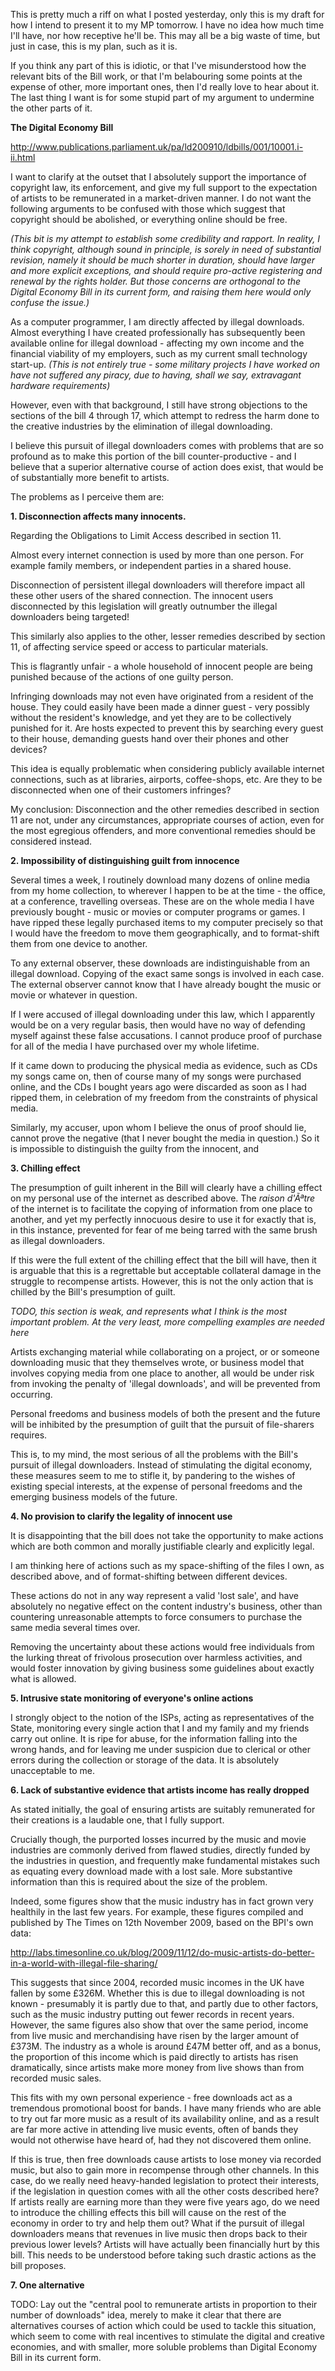 <!--
.. title: My objections to the Digital Economy Bill
.. slug: my-objections-to-the-digital-economy-bill
.. date: 2009-12-04 00:32:58-06:00
.. tags: Geek,IMHO
.. category: Geek
.. link: 
.. description: 
.. type: text
-->


This is pretty much a riff on what I posted yesterday, only this is my
draft for how I intend to present it to my MP tomorrow. I have no idea
how much time I'll have, nor how receptive he'll be. This may all be a
big waste of time, but just in case, this is my plan, such as it is.

If you think any part of this is idiotic, or that I've misunderstood how
the relevant bits of the Bill work, or that I'm belabouring some points
at the expense of other, more important ones, then I'd really love to
hear about it. The last thing I want is for some stupid part of my
argument to undermine the other parts of it.

**The Digital Economy Bill**

<http://www.publications.parliament.uk/pa/ld200910/ldbills/001/10001.i-ii.html>

I want to clarify at the outset that I absolutely support the importance
of copyright law, its enforcement, and give my full support to the
expectation of artists to be remunerated in a market-driven manner. I do
not want the following arguments to be confused with those which suggest
that copyright should be abolished, or everything online should be
free.

*(This bit is my attempt to establish some credibility and rapport. In
reality, I think copyright, although sound in principle, is sorely in
need of substantial revision, namely it should be much shorter in
duration, should have larger and more explicit exceptions, and should
require pro-active registering and renewal by the rights holder. But
those concerns are orthogonal to the Digital Economy Bill in its current
form, and raising them here would only confuse the issue.)*

As a computer programmer, I am directly affected by illegal downloads.
Almost everything I have created professionally has subsequently been
available online for illegal download - affecting my own income and the
financial viability of my employers, such as my current small technology
start-up. *(This is not entirely true - some military projects I have
worked on have not suffered any piracy, due to having, shall we say,
extravagant hardware requirements)*

However, even with that background, I still have strong objections to
the sections of the bill 4 through 17, which attempt to redress the harm
done to the creative industries by the elimination of illegal
downloading.

I believe this pursuit of illegal downloaders comes with problems that
are so profound as to make this portion of the bill counter-productive -
and I believe that a superior alternative course of action does exist,
that would be of substantially more benefit to artists.

The problems as I perceive them are:

**1. Disconnection affects many innocents.**

Regarding the Obligations to Limit Access described in section 11.

Almost every internet connection is used by more than one person. For
example family members, or independent parties in a shared house.

Disconnection of persistent illegal downloaders will therefore impact
all these other users of the shared connection. The innocent users
disconnected by this legislation will greatly outnumber the illegal
downloaders being targeted!

This similarly also applies to the other, lesser remedies described by
section 11, of affecting service speed or access to particular
materials.

This is flagrantly unfair - a whole household of innocent people are
being punished because of the actions of one guilty person.

Infringing downloads may not even have originated from a resident of the
house. They could easily have been made a dinner guest - very possibly
without the resident's knowledge, and yet they are to be collectively
punished for it. Are hosts expected to prevent this by searching every
guest to their house, demanding guests hand over their phones and other
devices?

This idea is equally problematic when considering publicly available
internet connections, such as at libraries, airports, coffee-shops, etc.
Are they to be disconnected when one of their customers infringes?

My conclusion: Disconnection and the other remedies described in section
11 are not, under any circumstances, appropriate courses of action, even
for the most egregious offenders, and more conventional remedies should
be considered instead.

**2. Impossibility of distinguishing guilt from innocence**

Several times a week, I routinely download many dozens of online media
from my home collection, to wherever I happen to be at the time - the
office, at a conference, travelling overseas. These are on the whole
media I have previously bought - music or movies or computer programs or
games. I have ripped these legally purchased items to my computer
precisely so that I would have the freedom to move them geographically,
and to format-shift them from one device to another.

To any external observer, these downloads are indistinguishable from an
illegal download. Copying of the exact same songs is involved in each
case. The external observer cannot know that I have already bought the
music or movie or whatever in question.

If I were accused of illegal downloading under this law, which I
apparently would be on a very regular basis, then would have no way of
defending myself against these false accusations. I cannot produce proof
of purchase for all of the media I have purchased over my whole
lifetime.

If it came down to producing the physical media as evidence, such as CDs
my songs came on, then of course many of my songs were purchased online,
and the CDs I bought years ago were discarded as soon as I had ripped
them, in celebration of my freedom from the constraints of physical
media.

Similarly, my accuser, upon whom I believe the onus of proof should lie,
cannot prove the negative (that I never bought the media in question.)
So it is impossible to distinguish the guilty from the innocent, and

**3. Chilling effect**

The presumption of guilt inherent in the Bill will clearly have a
chilling effect on my personal use of the internet as described above.
The *raison d'Ãªtre* of the internet is to facilitate the copying of
information from one place to another, and yet my perfectly innocuous
desire to use it for exactly that is, in this instance, prevented for
fear of me being tarred with the same brush as illegal downloaders.

If this were the full extent of the chilling effect that the bill will
have, then it is arguable that this is a regrettable but acceptable
collateral damage in the struggle to recompense artists. However, this
is not the only action that is chilled by the Bill's presumption of
guilt.

*TODO, this section is weak, and represents what I think is the most
important problem. At the very least, more compelling examples are
needed here*

Artists exchanging material while collaborating on a project, or or
someone downloading music that they themselves wrote, or business model
that involves copying media from one place to another, all would be
under risk from invoking the penalty of 'illegal downloads', and will be
prevented from occurring.

Personal freedoms and business models of both the present and the future
will be inhibited by the presumption of guilt that the pursuit of
file-sharers requires.

This is, to my mind, the most serious of all the problems with the
Bill's pursuit of illegal downloaders. Instead of stimulating the
digital economy, these measures seem to me to stifle it, by pandering to
the wishes of existing special interests, at the expense of personal
freedoms and the emerging business models of the future.

**4. No provision to clarify the legality of innocent use**

It is disappointing that the bill does not take the opportunity to make
actions which are both common and morally justifiable clearly and
explicitly legal.

I am thinking here of actions such as my space-shifting of the files I
own, as described above, and of format-shifting between different
devices.

These actions do not in any way represent a valid 'lost sale', and have
absolutely no negative effect on the content industry's business, other
than countering unreasonable attempts to force consumers to purchase the
same media several times over.

Removing the uncertainty about these actions would free individuals from
the lurking threat of frivolous prosecution over harmless activities,
and would foster innovation by giving business some guidelines about
exactly what is allowed.

**5. Intrusive state monitoring of everyone's online actions**

I strongly object to the notion of the ISPs, acting as representatives
of the State, monitoring every single action that I and my family and my
friends carry out online. It is ripe for abuse, for the information
falling into the wrong hands, and for leaving me under suspicion due to
clerical or other errors during the collection or storage of the data.
It is absolutely unacceptable to me.

**6. Lack of substantive evidence that artists income has really
dropped**

As stated initially, the goal of ensuring artists are suitably
remunerated for their creations is a laudable one, that I fully support.

Crucially though, the purported losses incurred by the music and movie
industries are commonly derived from flawed studies, directly funded by
the industries in question, and frequently make fundamental mistakes
such as equating every download made with a lost sale. More substantive
information than this is required about the size of the problem.

Indeed, some figures show that the music industry has in fact grown very
healthily in the last few years. For example, these figures compiled and
published by The Times on 12th November 2009, based on the BPI's own
data:

<http://labs.timesonline.co.uk/blog/2009/11/12/do-music-artists-do-better-in-a-world-with-illegal-file-sharing/>

This suggests that since 2004, recorded music incomes in the UK have
fallen by some £326M. Whether this is due to illegal downloading is not
known - presumably it is partly due to that, and partly due to other
factors, such as the music industry putting out fewer records in recent
years. However, the same figures also show that over the same period,
income from live music and merchandising have risen by the larger amount
of £373M. The industry as a whole is around £47M better off, and as a
bonus, the proportion of this income which is paid directly to artists
has risen dramatically, since artists make more money from live shows
than from recorded music sales.

This fits with my own personal experience - free downloads act as a
tremendous promotional boost for bands. I have many friends who are able
to try out far more music as a result of its availability online, and as
a result are far more active in attending live music events, often of
bands they would not otherwise have heard of, had they not discovered
them online.

If this is true, then free downloads cause artists to lose money via
recorded music, but also to gain more in recompense through other
channels. In this case, do we really need heavy-handed legislation to
protect their interests, if the legislation in question comes with all
the other costs described here? If artists really are earning more than
they were five years ago, do we need to introduce the chilling effects
this bill will cause on the rest of the economy in order to try and help
them out? What if the pursuit of illegal downloaders means that revenues
in live music then drops back to their previous lower levels? Artists
will have actually been financially hurt by this bill. This needs to be
understood before taking such drastic actions as the bill proposes.

**7. One alternative**

TODO: Lay out the "central pool to remunerate artists in proportion to
their number of downloads" idea, merely to make it clear that there are
alternatives courses of action which could be used to tackle this
situation, which seem to come with real incentives to stimulate the
digital and creative economies, and with smaller, more soluble problems
than Digital Economy Bill in its current form.